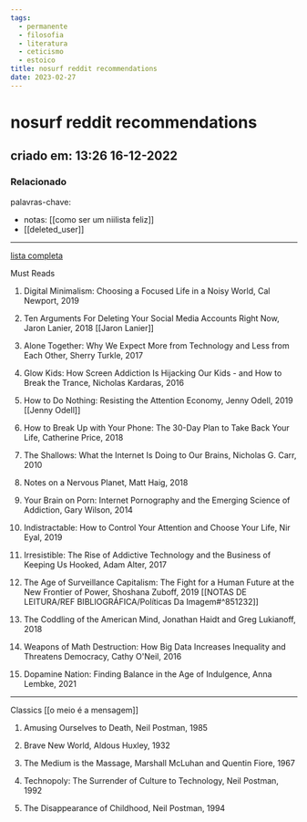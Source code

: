 ```yaml
---
tags:
  - permanente
  - filosofia
  - literatura
  - ceticismo
  - estoico
title: nosurf reddit recommendations
date: 2023-02-27
---
```

# nosurf reddit recommendations
## criado em: 13:26 16-12-2022

### Relacionado
palavras-chave:
- notas: [[como ser um niilista feliz]]
- [[deleted_user]]
---
[lista completa](https://www.reddit.com/r/nosurf/comments/p73msh/digital_minimalism_reading_list/)

Must Reads

1.  Digital Minimalism: Choosing a Focused Life in a Noisy World, Cal Newport, 2019
    
2.  Ten Arguments For Deleting Your Social Media Accounts Right Now, Jaron Lanier, 2018
   [[Jaron Lanier]]
    
3.  Alone Together: Why We Expect More from Technology and Less from Each Other, Sherry Turkle, 2017
    
4.  Glow Kids: How Screen Addiction Is Hijacking Our Kids - and How to Break the Trance, Nicholas Kardaras, 2016
    
5.  How to Do Nothing: Resisting the Attention Economy, Jenny Odell, 2019
   [[Jenny Odell]]
    
6.  How to Break Up with Your Phone: The 30-Day Plan to Take Back Your Life, Catherine Price, 2018
    
7.  The Shallows: What the Internet Is Doing to Our Brains, Nicholas G. Carr, 2010
    
8.  Notes on a Nervous Planet, Matt Haig, 2018
    
9.  Your Brain on Porn: Internet Pornography and the Emerging Science of Addiction, Gary Wilson, 2014
    
10.  Indistractable: How to Control Your Attention and Choose Your Life, Nir Eyal, 2019
    
11.  Irresistible: The Rise of Addictive Technology and the Business of Keeping Us Hooked, Adam Alter, 2017
    
12.  The Age of Surveillance Capitalism: The Fight for a Human Future at the New Frontier of Power, Shoshana Zuboff, 2019
    [[NOTAS DE LEITURA/REF BIBLIOGRÁFICA/Políticas Da Imagem#^851232]]
    
13.  The Coddling of the American Mind, Jonathan Haidt and Greg Lukianoff, 2018
    
14.  Weapons of Math Destruction: How Big Data Increases Inequality and Threatens Democracy, Cathy O'Neil, 2016
    
15.  Dopamine Nation: Finding Balance in the Age of Indulgence, Anna Lembke, 2021
---

Classics
[[o meio é a mensagem]]
1.  Amusing Ourselves to Death, Neil Postman, 1985
   
    
2.  Brave New World, Aldous Huxley, 1932
    
3.  The Medium is the Massage, Marshall McLuhan and Quentin Fiore, 1967
    
4.  Technopoly: The Surrender of Culture to Technology, Neil Postman, 1992
    
5.  The Disappearance of Childhood, Neil Postman, 1994
